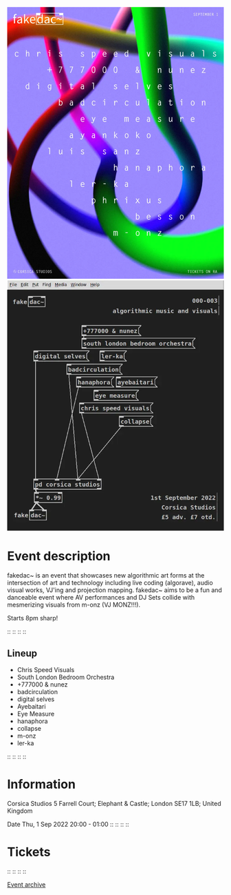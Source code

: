 
<img src="/assets/images/fakedac-003-1.webp" loading="lazy" />
<img src="/assets/images/fakedac-003-2.webp" loading="lazy" />

# Event description

fakedac~ is an event that showcases new algorithmic art forms at the intersection of art and technology including live coding (algorave), audio visual works, VJ'ing and projection mapping. fakedac~ aims to be a fun and danceable event where AV performances and DJ Sets collide with mesmerizing visuals from m-onz (VJ MONZ!!!).

Starts 8pm sharp!

::
::
::
::

## Lineup

* Chris Speed Visuals
* South London Bedroom Orchestra
* +777000 & nunez
* badcirculation
* digital selves
* Ayebaitari
* Eye Measure
* hanaphora
* collapse
* m-onz
* ler-ka

::
::
::
::

# Information

Corsica Studios
5 Farrell Court; Elephant & Castle; London SE17 1LB; United Kingdom

Date
Thu, 1 Sep 2022
20:00 - 01:00
::
::
::
::

# Tickets


::
::
::
::

<a href="https://ra.co/events/1549652" target="_blank" rel="noreferrer">Event archive</a>
